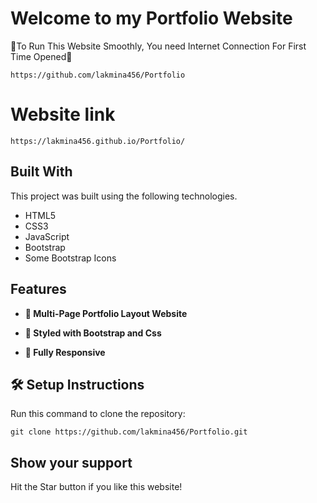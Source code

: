 # Welcome to my Portfolio Website
🛑To Run This Website Smoothly, You need Internet Connection For First Time Opened🛑

	https://github.com/lakmina456/Portfolio

# Website link 

	https://lakmina456.github.io/Portfolio/

## **Built With**

This project was built using the following technologies.

- HTML5
- CSS3
- JavaScript
- Bootstrap
- Some Bootstrap Icons

## **Features**

- **📖 Multi-Page Portfolio Layout Website**

- **🎨 Styled with Bootstrap and Css**

- **📱 Fully Responsive**


## 🛠 Setup Instructions

Run this command to clone the repository: 

    git clone https://github.com/lakmina456/Portfolio.git

## **Show your support**

Hit the Star button if you like this website!


